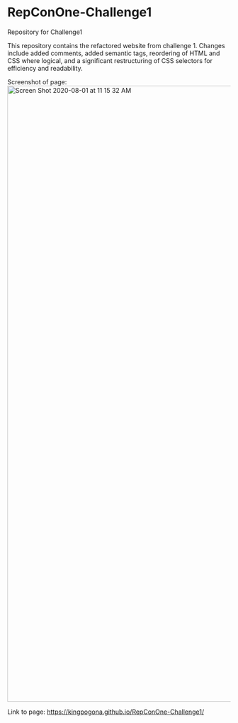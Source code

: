 # RepConOne-Challenge1
Repository for Challenge1


This repository contains the refactored website from challenge 1. 
Changes include added comments, added semantic tags, reordering of HTML and CSS where logical, 
and a significant restructuring of CSS selectors for efficiency and readability.

Screenshot of page:
<img width="1392" alt="Screen Shot 2020-08-01 at 11 15 32 AM" src="https://user-images.githubusercontent.com/31211822/89106694-351aa200-d3e9-11ea-8989-0f4b1e409a70.png">

Link to page:
https://kingpogona.github.io/RepConOne-Challenge1/
